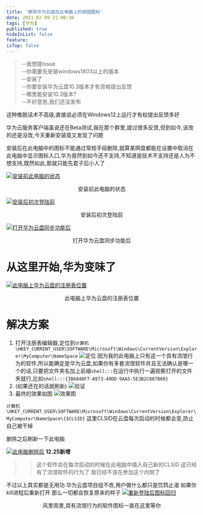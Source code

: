 ```yaml
---
title: '移除华为云盘在此电脑上的顽固图标'
date: 2021-02-09 21:06:36
tags: [华为]
published: true
hideInList: false
feature: 
isTop: false
---
```

>--我想提issue<br>
--你需要先安装windows1803以上的版本<br>
--安装了<br>
--你要安装华为云盘10.3版本才有资格提出反馈<br>
--哪里能安装10.3版本?<br>
--不好意思,我们还没发布<br>

这种推脱话术不高级,直接说必须在Windows12上运行才有权提出反馈多好

华为云服务客户端虽说还在Beta测试,我在那个群里,提过很多反馈,但到如今,该改的还是没改,今天重新安装竟又发现了问题

安装后在此电脑中的图标不能通过常规手段删除,就算某网盘都能在设置中取消在此电脑中显示图标入口,华为竟然到如今还不支持,不知道是技术不支持还是人为不想支持,既然如此,那就只能先君子后小人了

[![安装前此电脑的状态](https://z3.ax1x.com/2021/02/09/yaWqeI.png)](https://imgchr.com/i/yaWqeI)
<center>安装前此电脑的状态</center>

[![安装后初次登陆前](https://z3.ax1x.com/2021/02/09/yaWHOA.png)](https://imgchr.com/i/yaWHOA)
<center>安装后初次登陆前</center>

[![打开华为云盘同步功能后](https://z3.ax1x.com/2021/02/09/yafplQ.png)](https://imgchr.com/i/yafplQ)
<center>打开华为云盘同步功能后</center>

<h1>从这里开始,华为变味了</h1>

[![此电脑上华为云盘的注册表位置](https://z3.ax1x.com/2021/02/09/yaW7yd.png)](https://imgchr.com/i/yaW7yd)
<center>此电脑上华为云盘的注册表位置</center>

# 解决方案
1. 打开注册表编辑器,定位到`计算机\HKEY_CURRENT_USER\SOFTWARE\Microsoft\Windows\CurrentVersion\Explorer\MyComputer\NameSpace`
![定位](https://z3.ax1x.com/2020/12/13/rmY0yV.png)
因为我的此电脑上只有这一个具有流氓行为的软件,所以能确定是华为云盘,如果你有多套流氓软件并且无法确认是哪一个的话,只要把文件夹名加上前缀`shell:::`在运行中执行一遍观察打开的文件夹就行,比如`shell:::{386840F7-A973-40DD-9AA5-5E3B2C887B60}`
2. (如果还在的话就刷新)
![验证](https://z3.ax1x.com/2020/12/13/rmYUWn.png)
3. 最终的效果如图
![效果图](https://z3.ax1x.com/2020/12/13/rmYazq.png)

`计算机\HKEY_CURRENT_USER\SOFTWARE\Microsoft\Windows\CurrentVersion\Explorer\MyComputer\NameSpace\{$CLSID}`
这里CLSID在云盘每次启动的时候都会变,防止自己被干掉

删除之后刷新一下此电脑

[![此电脑删除后](https://z3.ax1x.com/2021/02/09/yaWoSe.png)](https://imgchr.com/i/yaWoSe)
**12.25新增**

>>这个软件会在每次启动的时候在此电脑中插入自己新的CLSID
这已经有了流氓软件的行为了
我已经不该在参加这个内侧了

不过以上其实都是无用功
华为云盘项目组不改,用户做什么都只是饮鸩止渴
如果你kill进程后重新打开
那么一切都会恢复原来的样子
[![重新登陆后图标回归](https://z3.ax1x.com/2021/02/09/yafSSg.png)](https://imgchr.com/i/yafSSg)
<center>风里雨里,具有流氓行为的软件图标一直在这里等你</center>
